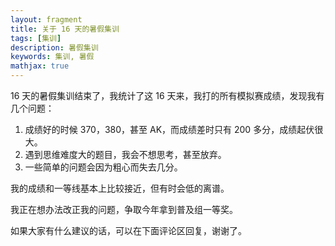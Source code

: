 ```yaml
---
layout: fragment
title: 关于 16 天的暑假集训
tags: [集训]
description: 暑假集训
keywords: 集训, 暑假
mathjax: true
---
```


16 天的暑假集训结束了，我统计了这 16 天来，我打的所有模拟赛成绩，发现我有几个问题：

1. 成绩好的时候 370，380，甚至 AK，而成绩差时只有 200 多分，成绩起伏很大。
2. 遇到思维难度大的题目，我会不想思考，甚至放弃。
3. 一些简单的问题会因为粗心而失去几分。

我的成绩和一等线基本上比较接近，但有时会低的离谱。

我正在想办法改正我的问题，争取今年拿到普及组一等奖。

如果大家有什么建议的话，可以在下面评论区回复，谢谢了。
